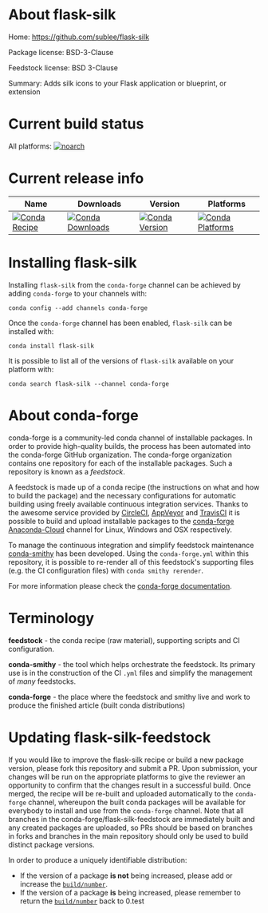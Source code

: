 About flask-silk
================

Home: https://github.com/sublee/flask-silk

Package license: BSD-3-Clause

Feedstock license: BSD 3-Clause

Summary: Adds silk icons to your Flask application or blueprint, or extension



Current build status
====================

All platforms:
[![noarch](https://img.shields.io/circleci/project/github/conda-forge/flask-silk-feedstock/master.svg?label=noarch)](https://circleci.com/gh/conda-forge/flask-silk-feedstock)

Current release info
====================

| Name | Downloads | Version | Platforms |
| --- | --- | --- | --- |
| [![Conda Recipe](https://img.shields.io/badge/recipe-flask--silk-green.svg)](https://anaconda.org/conda-forge/flask-silk) | [![Conda Downloads](https://img.shields.io/conda/dn/conda-forge/flask-silk.svg)](https://anaconda.org/conda-forge/flask-silk) | [![Conda Version](https://img.shields.io/conda/vn/conda-forge/flask-silk.svg)](https://anaconda.org/conda-forge/flask-silk) | [![Conda Platforms](https://img.shields.io/conda/pn/conda-forge/flask-silk.svg)](https://anaconda.org/conda-forge/flask-silk) |

Installing flask-silk
=====================

Installing `flask-silk` from the `conda-forge` channel can be achieved by adding `conda-forge` to your channels with:

```
conda config --add channels conda-forge
```

Once the `conda-forge` channel has been enabled, `flask-silk` can be installed with:

```
conda install flask-silk
```

It is possible to list all of the versions of `flask-silk` available on your platform with:

```
conda search flask-silk --channel conda-forge
```


About conda-forge
=================

conda-forge is a community-led conda channel of installable packages.
In order to provide high-quality builds, the process has been automated into the
conda-forge GitHub organization. The conda-forge organization contains one repository
for each of the installable packages. Such a repository is known as a *feedstock*.

A feedstock is made up of a conda recipe (the instructions on what and how to build
the package) and the necessary configurations for automatic building using freely
available continuous integration services. Thanks to the awesome service provided by
[CircleCI](https://circleci.com/), [AppVeyor](http://www.appveyor.com/)
and [TravisCI](https://travis-ci.org/) it is possible to build and upload installable
packages to the [conda-forge](https://anaconda.org/conda-forge)
[Anaconda-Cloud](http://docs.anaconda.org/) channel for Linux, Windows and OSX respectively.

To manage the continuous integration and simplify feedstock maintenance
[conda-smithy](http://github.com/conda-forge/conda-smithy) has been developed.
Using the ``conda-forge.yml`` within this repository, it is possible to re-render all of
this feedstock's supporting files (e.g. the CI configuration files) with ``conda smithy rerender``.

For more information please check the [conda-forge documentation](https://conda-forge.org/docs/).

Terminology
===========

**feedstock** - the conda recipe (raw material), supporting scripts and CI configuration.

**conda-smithy** - the tool which helps orchestrate the feedstock.
                   Its primary use is in the construction of the CI ``.yml`` files
                   and simplify the management of *many* feedstocks.

**conda-forge** - the place where the feedstock and smithy live and work to
                  produce the finished article (built conda distributions)


Updating flask-silk-feedstock
=============================

If you would like to improve the flask-silk recipe or build a new
package version, please fork this repository and submit a PR. Upon submission,
your changes will be run on the appropriate platforms to give the reviewer an
opportunity to confirm that the changes result in a successful build. Once
merged, the recipe will be re-built and uploaded automatically to the
`conda-forge` channel, whereupon the built conda packages will be available for
everybody to install and use from the `conda-forge` channel.
Note that all branches in the conda-forge/flask-silk-feedstock are
immediately built and any created packages are uploaded, so PRs should be based
on branches in forks and branches in the main repository should only be used to
build distinct package versions.

In order to produce a uniquely identifiable distribution:
 * If the version of a package **is not** being increased, please add or increase
   the [``build/number``](http://conda.pydata.org/docs/building/meta-yaml.html#build-number-and-string).
 * If the version of a package **is** being increased, please remember to return
   the [``build/number``](http://conda.pydata.org/docs/building/meta-yaml.html#build-number-and-string)
   back to 0.test
